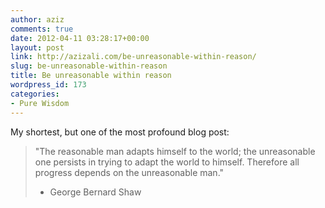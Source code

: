 ```yaml
---
author: aziz
comments: true
date: 2012-04-11 03:28:17+00:00
layout: post
link: http://azizali.com/be-unreasonable-within-reason/
slug: be-unreasonable-within-reason
title: Be unreasonable within reason
wordpress_id: 173
categories:
- Pure Wisdom
---
```


My shortest, but one of the most profound blog post:


<blockquote>"The reasonable man adapts himself to the world; the unreasonable one persists in trying to adapt the world to himself. Therefore all progress depends on the unreasonable man."

- George Bernard Shaw</blockquote>
